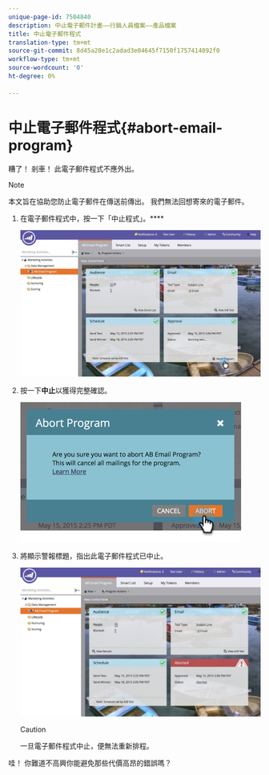 ```yaml
---
unique-page-id: 7504840
description: 中止電子郵件計畫——行銷人員檔案——產品檔案
title: 中止電子郵件程式
translation-type: tm+mt
source-git-commit: 8d45a28e1c2adad3e04645f7150f1757414092f0
workflow-type: tm+mt
source-wordcount: '0'
ht-degree: 0%

---
```



# 中止電子郵件程式{#abort-email-program}

糟了！ 剎車！ 此電子郵件程式不應外出。

>[!NOTE]
>
>本文旨在協助您防止電子郵件在傳送前傳出。 我們無法回想寄來的電子郵件。

1. 在電子郵件程式中，按一下「中止程式」。****

   ![](assets/dashboardleads.jpg)

1. 按一下&#x200B;**中止**&#x200B;以獲得完整確認。

   ![](assets/image2015-5-20-15-3a24-3a35.png)

1. 將顯示警報標題，指出此電子郵件程式已中止。

   ![](assets/dashboardleadchange2.jpg)

   >[!CAUTION]
   >
   >一旦電子郵件程式中止，便無法重新排程。

哇！ 你難道不高興你能避免那些代價高昂的錯誤嗎？
